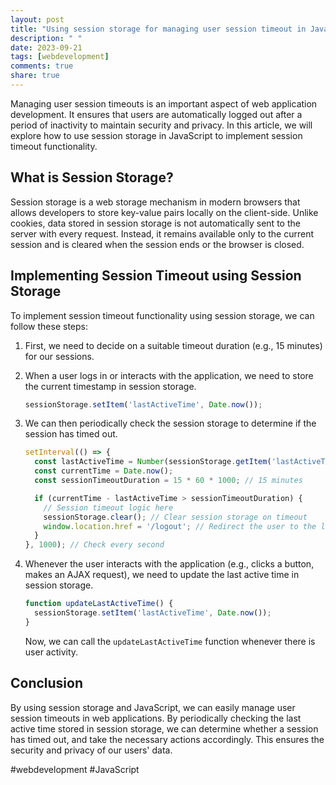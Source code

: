 ```yaml
---
layout: post
title: "Using session storage for managing user session timeout in JavaScript"
description: " "
date: 2023-09-21
tags: [webdevelopment]
comments: true
share: true
---
```


Managing user session timeouts is an important aspect of web application development. It ensures that users are automatically logged out after a period of inactivity to maintain security and privacy. In this article, we will explore how to use session storage in JavaScript to implement session timeout functionality.

## What is Session Storage?

Session storage is a web storage mechanism in modern browsers that allows developers to store key-value pairs locally on the client-side. Unlike cookies, data stored in session storage is not automatically sent to the server with every request. Instead, it remains available only to the current session and is cleared when the session ends or the browser is closed.

## Implementing Session Timeout using Session Storage

To implement session timeout functionality using session storage, we can follow these steps:

1. First, we need to decide on a suitable timeout duration (e.g., 15 minutes) for our sessions.

2. When a user logs in or interacts with the application, we need to store the current timestamp in session storage.

   ```javascript
   sessionStorage.setItem('lastActiveTime', Date.now());
   ```

3. We can then periodically check the session storage to determine if the session has timed out.

   ```javascript
   setInterval(() => {
     const lastActiveTime = Number(sessionStorage.getItem('lastActiveTime'));
     const currentTime = Date.now();
     const sessionTimeoutDuration = 15 * 60 * 1000; // 15 minutes

     if (currentTime - lastActiveTime > sessionTimeoutDuration) {
       // Session timeout logic here
       sessionStorage.clear(); // Clear session storage on timeout
       window.location.href = '/logout'; // Redirect the user to the logout page
     }
   }, 1000); // Check every second
   ```

4. Whenever the user interacts with the application (e.g., clicks a button, makes an AJAX request), we need to update the last active time in session storage.

   ```javascript
   function updateLastActiveTime() {
     sessionStorage.setItem('lastActiveTime', Date.now());
   }
   ```

   Now, we can call the `updateLastActiveTime` function whenever there is user activity.

## Conclusion

By using session storage and JavaScript, we can easily manage user session timeouts in web applications. By periodically checking the last active time stored in session storage, we can determine whether a session has timed out, and take the necessary actions accordingly. This ensures the security and privacy of our users' data.

#webdevelopment #JavaScript
